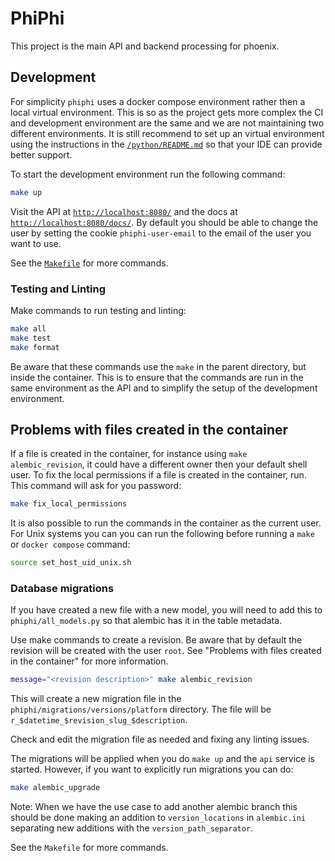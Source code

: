 # PhiPhi

This project is the main API and backend processing for phoenix.

## Development

For simplicity `phiphi` uses a docker compose environment rather then a local virtual environment.
This is so as the project gets more complex the CI and development environment are the same and we
are not maintaining two different environments. It is still recommend to set up an virtual
environment using the instructions in the [`/python/README.md`](/python/README.md) so that your IDE
can provide better support.

To start the development environment run the following command:
```bash
make up
```

Visit the API at [`http://localhost:8080/`](http://localhost:8080/) and the docs at
[`http://localhost:8080/docs/`](http://localhost:8080/docs/). By default you should be able to
change the user by setting the cookie `phiphi-user-email` to the email of the user you want to use.

See the [`Makefile`](Makefile) for more commands.

### Testing and Linting

Make commands to run testing and linting:
```bash
make all
make test
make format
```

Be aware that these commands use the `make` in the parent directory, but inside the container. This
is to ensure that the commands are run in the same environment as the API and to simplify the setup
of the development environment.

## Problems with files created in the container

If a file is created in the container, for instance using `make alembic_revision`, it could have a
different owner then your default shell user. To fix the local permissions if a file is created in
the container, run. This command will ask for you password:
```bash
make fix_local_permissions
```

It is also possible to run the commands in the container as the current user. For Unix systems
you can you can run the following before running a `make` or `docker compose` command:
```bash
source set_host_uid_unix.sh
```

### Database migrations

If you have created a new file with a new model, you will need to add this to
`phiphi/all_models.py` so that alembic has it in the table metadata.

Use make commands to create a revision. Be aware that by default the revision will be created with
the user `root`. See "Problems with files created in the container" for more information.
```bash
message="<revision description>" make alembic_revision
```

This will create a new migration file in the `phiphi/migrations/versions/platform` directory. The
file will be `r_$datetime_$revision_slug_$description`.

Check and edit the migration file as needed and fixing any linting issues.

The migrations will be applied when you do `make up` and the `api` service is started. However, if
you want to explicitly run migrations you can do:
```bash
make alembic_upgrade
```

Note: When we have the use case to add another alembic branch this should be done making an
addition to `version_locations` in `alembic.ini` separating new additions with the
`version_path_separator`.

See the `Makefile` for more commands.
